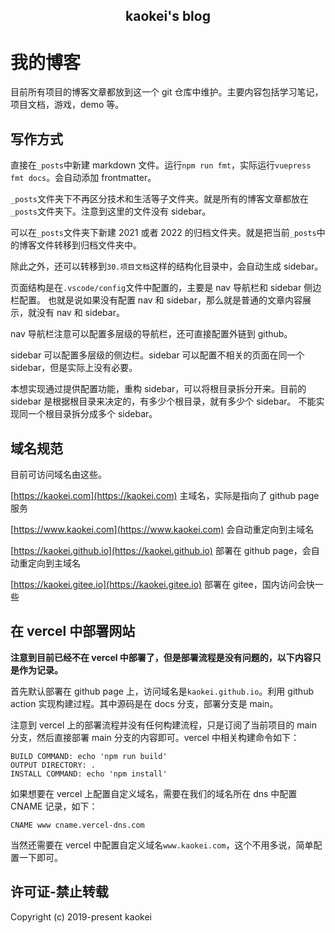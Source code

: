 <h2 align="center">kaokei's blog</h2>

# 我的博客

目前所有项目的博客文章都放到这一个 git 仓库中维护。主要内容包括学习笔记，项目文档，游戏，demo 等。

## 写作方式

直接在`_posts`中新建 markdown 文件。运行`npm run fmt`，实际运行`vuepress fmt docs`。会自动添加 frontmatter。

`_posts`文件夹下不再区分技术和生活等子文件夹。就是所有的博客文章都放在`_posts`文件夹下。注意到这里的文件没有 sidebar。

可以在`_posts`文件夹下新建 2021 或者 2022 的归档文件夹。就是把当前`_posts`中的博客文件转移到归档文件夹中。

除此之外，还可以转移到`30.项目文档`这样的结构化目录中，会自动生成 sidebar。

页面结构是在`.vscode/config`文件中配置的，主要是 nav 导航栏和 sidebar 侧边栏配置。
也就是说如果没有配置 nav 和 sidebar，那么就是普通的文章内容展示，就没有 nav 和 sidebar。

nav 导航栏注意可以配置多层级的导航栏，还可直接配置外链到 github。

sidebar 可以配置多层级的侧边栏。sidebar 可以配置不相关的页面在同一个 sidebar，但是实际上没有必要。

本想实现通过提供配置功能，重构 sidebar，可以将根目录拆分开来。目前的 sidebar 是根据根目录来决定的，有多少个根目录，就有多少个 sidebar。
不能实现同一个根目录拆分成多个 sidebar。

## 域名规范

目前可访问域名由这些。

[https://kaokei.com](https://kaokei.com) 主域名，实际是指向了 github page 服务

[https://www.kaokei.com](https://www.kaokei.com) 会自动重定向到主域名

[https://kaokei.github.io](https://kaokei.github.io) 部署在 github page，会自动重定向到主域名

[https://kaokei.gitee.io](https://kaokei.gitee.io) 部署在 gitee，国内访问会快一些

## 在 vercel 中部署网站

**注意到目前已经不在 vercel 中部署了，但是部署流程是没有问题的，以下内容只是作为记录。**

首先默认部署在 github page 上，访问域名是`kaokei.github.io`。利用 github action 实现构建过程。其中源码是在 docs 分支，部署分支是 main。

注意到 vercel 上的部署流程并没有任何构建流程，只是订阅了当前项目的 main 分支，然后直接部署 main 分支的内容即可。vercel 中相关构建命令如下：

```
BUILD COMMAND: echo 'npm run build'
OUTPUT DIRECTORY: .
INSTALL COMMAND: echo 'npm install'
```

如果想要在 vercel 上配置自定义域名，需要在我们的域名所在 dns 中配置 CNAME 记录，如下：

```
CNAME www cname.vercel-dns.com
```

当然还需要在 vercel 中配置自定义域名`www.kaokei.com`，这个不用多说，简单配置一下即可。

## 许可证-禁止转载

Copyright (c) 2019-present kaokei

